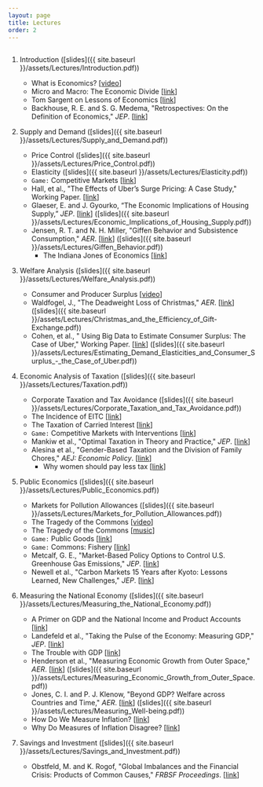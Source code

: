 ```yaml
---
layout: page
title: Lectures
order: 2
---
```

<p style="height: 1px"></p>

1. Introduction ([slides]({{ site.baseurl }}/assets/Lectures/Introduction.pdf))    
    - What is Economics? [[video](https://www.youtube.com/watch?v=2YULdjmg3o0)]    
    - Micro and Macro: The Economic Divide [[link](http://www.imf.org/external/pubs/ft/fandd/basics/bigsmall.htm)]
    - Tom Sargent on Lessons of Economics [[link](https://marginalrevolution.com/marginalrevolution/2014/04/tom-sargent-summarizes-economics.html)]
    - Backhouse, R. E. and S. G. Medema, "Retrospectives: On the Definition of Economics," _JEP_. [[link](http://pubs.aeaweb.org/doi/pdfplus/10.1257/jep.23.1.221)]

2. Supply and Demand ([slides]({{ site.baseurl }}/assets/Lectures/Supply_and_Demand.pdf))
    - Price Control ([slides]({{ site.baseurl }}/assets/Lectures/Price_Control.pdf))
    - Elasticity ([slides]({{ site.baseurl }}/assets/Lectures/Elasticity.pdf))
    - `Game:` Competitive Markets [[link](https://www.moblab.com/games/continuous-market-game/)]
    - Hall, et al., "The Effects of Uber’s Surge Pricing: A Case Study," Working Paper. [[link](https://eng.uber.com/research/the-effects-of-ubers-surge-pricing-a-case-study/)]
    - Glaeser, E. and J. Gyourko, “The Economic Implications of Housing Supply,” _JEP_. [[link](https://www.aeaweb.org/articles?id=10.1257/jep.32.1.3)] ([slides]({{ site.baseurl }}/assets/Lectures/Economic_Implications_of_Housing_Supply.pdf))
    - Jensen, R. T. and N. H. Miller, "Giffen Behavior and Subsistence Consumption," _AER_. [[link](http://campuspress.yale.edu/dirkbergemann/files/2012/01/giffen-good.pdf)] ([slides]({{ site.baseurl }}/assets/Lectures/Giffen_Behavior.pdf))
        - The Indiana Jones of Economics [[link](https://github.com/jiamingmao/principles-of-economics/blob/master/Readings/The%20Indiana%20Jones%20of%20Economics.pdf)]

3. Welfare Analysis ([slides]({{ site.baseurl }}/assets/Lectures/Welfare_Analysis.pdf))
    - Consumer and Producer Surplus [[video](https://www.youtube.com/watch?v=kCKWV-94nsY)]
    - Waldfogel, J., "The Deadweight Loss of Christmas," _AER_. [[link](http://www.jstor.org/stable/2117564?seq=1#page_scan_tab_contents)] ([slides]({{ site.baseurl }}/assets/Lectures/Christmas_and_the_Efficiency_of_Gift-Exchange.pdf))
    - Cohen, et al., " Using Big Data to Estimate Consumer Surplus: The Case of Uber," Working Paper. [[link](https://ssrn.com/abstract=2837639)] ([slides]({{ site.baseurl }}/assets/Lectures/Estimating_Demand_Elasticities_and_Consumer_Surplus_-_the_Case_of_Uber.pdf))

4. Economic Analysis of Taxation ([slides]({{ site.baseurl }}/assets/Lectures/Taxation.pdf))
    - Corporate Taxation and Tax Avoidance ([slides]({{ site.baseurl }}/assets/Lectures/Corporate_Taxation_and_Tax_Avoidance.pdf))
    - The Incidence of EITC [[link](https://www.economist.com/news/finance-and-economics/21656710-reducing-wage-subsidies-would-hurt-workers-more-their-employers-credit-where)]
    - The Taxation of Carried Interest [[link](http://www.nytimes.com/2012/03/04/business/capital-gains-vs-ordinary-income-economic-view.html)]
    - `Game:` Competitive Markets with Interventions [[link](https://www.moblab.com/games/continuous-market-game/)]
    - Mankiw et al., "Optimal Taxation in Theory and Practice," _JEP_. [[link](https://www.aeaweb.org/articles?id=10.1257/jep.23.4.147)]
    - Alesina et al., "Gender-Based Taxation and the Division of Family Chores," _AEJ: Economic Policy_. [[link](https://www.aeaweb.org/articles?id=10.1257/pol.3.2.1)]
        - Why women should pay less tax [[link](https://www.ft.com/content/3fb9f856-ed10-11db-9520-000b5df10621)]

5. Public Economics ([slides]({{ site.baseurl }}/assets/Lectures/Public_Economics.pdf))
    - Markets for Pollution Allowances ([slides]({{ site.baseurl }}/assets/Lectures/Markets_for_Pollution_Allowances.pdf))
    - The Tragedy of the Commons [[video](https://www.youtube.com/watch?v=WYA1y405JW0)]
    - The Tragedy of the Commons [[music](https://www.youtube.com/watch?v=cuIkkHTHVHI)]
    - `Game:` Public Goods [[link](https://www.moblab.com/games/linear-public-goods-games/)]
    - `Game:` Commons: Fishery [[link](https://www.moblab.com/games/commons-fishery-game/)]
    - Metcalf, G. E., "Market-Based Policy Options to Control U.S. Greenhouse Gas Emissions," _JEP_. [[link](https://www.aeaweb.org/articles?id=10.1257/jep.23.2.5)]
    - Newell et al., "Carbon Markets 15 Years after Kyoto: Lessons Learned, New Challenges," _JEP_. [[link](https://www.aeaweb.org/articles?id=10.1257/jep.27.1.123)]

6. Measuring the National Economy ([slides]({{ site.baseurl }}/assets/Lectures/Measuring_the_National_Economy.pdf))
    - A Primer on GDP and the National Income and Product Accounts [[link](https://www.bea.gov/national/pdf/nipa_primer.pdf)]
    - Landefeld et al., "Taking the Pulse of the Economy: Measuring GDP," _JEP_. [[link](https://www.aeaweb.org/articles?id=10.1257/jep.22.2.193)]
    - The Trouble with GDP [[link](https://www.economist.com/news/briefing/21697845-gross-domestic-product-gdp-increasingly-poor-measure-prosperity-it-not-even)]
    - Henderson et al., "Measuring Economic Growth from Outer Space," _AER_. [[link](https://www.aeaweb.org/articles?id=10.1257/aer.102.2.994)] ([slides]({{ site.baseurl }}/assets/Lectures/Measuring_Economic_Growth_from_Outer_Space.pdf))
    - Jones, C. I. and P. J. Klenow, "Beyond GDP? Welfare across Countries and Time," _AER_. [[link](https://www.aeaweb.org/articles?id=10.1257/aer.20110236)] ([slides]({{ site.baseurl }}/assets/Lectures/Measuring_Well-being.pdf))
    - How Do We Measure Inflation? [[link](https://www.chicagofed.org/publications/chicago-fed-letter/2015/347)]
    - Why Do Measures of Inflation Disagree? [[link](https://www.frbsf.org/economic-research/files/el2013-37.pdf)]
7. Savings and Investment ([slides]({{ site.baseurl }}/assets/Lectures/Savings_and_Investment.pdf))
    - Obstfeld, M. and K. Rogof, "Global Imbalances and the Financial Crisis: Products of Common Causes," _FRBSF Proceedings_. [[link](https://www.frbsf.org/economic-research/files/Obstfeld_Rogoff.pdf)]
